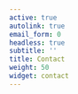 ```yaml
---
active: true
autolink: true
email_form: 0
headless: true
subtitle: ''
title: Contact
weight: 50
widget: contact
---
```


